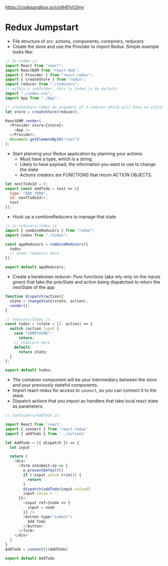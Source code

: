 https://codesandbox.io/s/o9r61y03my

# Redux Jumpstart
- File structure of src: actions, components, containers, reducers
- Create the store and use the Provider to import Redux. Simple example looks like:
```JavaScript
// In index.js:
import React from "react";
import ReactDOM from "react-dom";
import { Provider } from "react-redux";
import { createStore } from "redux";
import reducer from "./reducers";
// within a subfolder, this is index.js by default
import "./index.css";
import App from "./App";

// createStore takes an argument of a reducer which will have an initial state we set to the shape of our store
let store = createStore(reducer);

ReactDOM.render(
  <Provider store={store}>
    <App />
  </Provider>,
  document.getElementById("root")
);

```
- Start planning your Redux application by planning your actions:
  - Must have a type, which is a string
  - Likely to have payload, the information you want to use to change the state
  - Actions creators are FUNCTIONS that return ACTION OBJECTS.
```javascript
let nextTodoId = 0;
export const addTodo = text => ({
  type: "ADD_TODO",
  id: nextTodoId++,
  text
});
```

- Hook up a combineReducers to manage that state

```JavaScript
// in reducers/index.js
import { combineReducers } from "redux";
import todos from "./todos";

const appReducers = combineReducers({
  todos
  // other reducers here
});

export default appReducers;
```
- Create a barebones reducer: Pure functions (aka rely only on the inputs given) that take the prevState and action being dispatched to return the nextState of the app
```JavaScript
function dispatch(action){
  state = changeState(state, action);
  render();
}
```
```javascript
// reducers/Todos.js
const todos = (state = [], action) => {
  switch (action.type) {
    case "SOMETHING":
      return;
    // reducers here
    default:
      return state;
  }
};

export default todos;
```
- The container component will be your intermediary between the store and your previously stateful components.
- Import react-redux for access to `connect`, so you can connect it to the store.
- Dispatch actions that you import as handlers that take local react state as parameters.
``` JavaScript
// containers/AddTodo.js

import React from 'react'
import { connect } from 'react-redux'
import { addTodo } from '../actions'

let AddTodo = ({ dispatch }) => {
  let input

  return (
    <div>
      <form onSubmit={e => {
        e.preventDefault()
        if (!input.value.trim()) {
          return
        }
        dispatch(addTodo(input.value))
        input.value = ''
      }}>
        <input ref={node => {
          input = node
        }} />
        <button type="submit">
          Add Todo
        </button>
      </form>
    </div>
  )
}
AddTodo = connect()(AddTodo)

export default AddTodo
```
